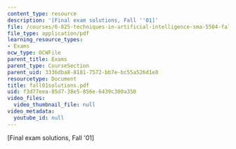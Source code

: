 ```yaml
---
content_type: resource
description: '[Final exam solutions, Fall ''01]'
file: /courses/6-825-techniques-in-artificial-intelligence-sma-5504-fall-2002/f3d77eea85d738e5856e6439c300a350_fall01solutions.pdf
file_type: application/pdf
learning_resource_types:
- Exams
ocw_type: OCWFile
parent_title: Exams
parent_type: CourseSection
parent_uid: 3336dba8-8181-7572-bb7e-bc55a526d1e8
resourcetype: Document
title: fall01solutions.pdf
uid: f3d77eea-85d7-38e5-856e-6439c300a350
video_files:
  video_thumbnail_file: null
video_metadata:
  youtube_id: null
---
```

[Final exam solutions, Fall '01]

